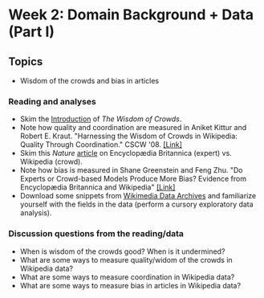 # Week 2: Domain Background + Data (Part I)

## Topics

- Wisdom of the crowds and bias in articles

### Reading and analyses

- Skim the [Introduction](http://www.asecib.ase.ro/mps/TheWisdomOfCrowds-JamesSurowiecki.pdf) of *The Wisdom of Crowds*.
- Note how quality and coordination are measured in Aniket Kittur and Robert E. Kraut. "Harnessing the Wisdom of Crowds in Wikipedia: Quality Through Coordination." CSCW '08. [[Link]](https://dl.acm.org/doi/10.1145/1460563.1460572)
- Skim this *Nature* [article](https://www.nature.com/articles/438900a) on Encyclopædia Britannica (expert) vs. Wikipedia (crowd). 
- Note how bias is measured in Shane Greenstein and Feng Zhu. "Do Experts or Crowd-based Models Produce More Bias? Evidence from Encyclopædia Britannica and Wikipedia" [[Link]](https://pdfs.semanticscholar.org/5a1d/58d90143969b33a9a9d4ad4124c15033c745.pdf)
- Download some snippets from [Wikimedia Data Archives](https://dumps.wikimedia.org/backup-index.html) and familiarize yourself with the fields in the data (perform a cursory exploratory data analysis).


### Discussion questions from the reading/data

- When is wisdom of the crowds good? When is it undermined?
- What are some ways to measure quality/widom of the crowds in Wikipedia data?
- What are some ways to measure coordination in Wikipedia data? 
- What are some ways to measure bias in articles in Wikipedia data?

